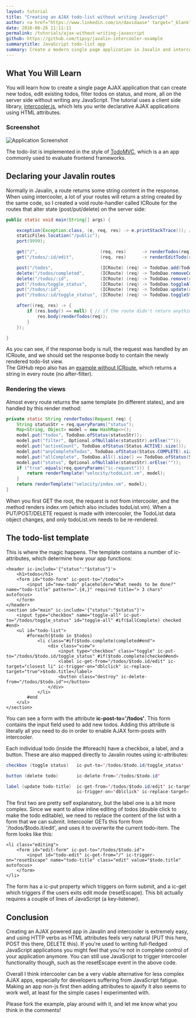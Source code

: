 ```yaml
---
layout: tutorial
title: "Creating an AJAX todo-list without writing JavaScript"
author: <a href="https://www.linkedin.com/in/davidaase" target="_blank">David Åse</a>
date: 2016-06-26 11:11:11
permalink: /tutorials/ajax-without-writing-javascript
github: https://github.com/tipsy/javalin-intercooler-example
summarytitle: JavaScript todo-list app
summary: Create a modern single page application in Javalin and intercooler.js without writing JavaScript.
---
```


## What You Will Learn
You will learn how to create a single page AJAX application that can create new todos, edit existing todos, filter todos on status, and more, all on the server side without writing any JavaScript. The tutorial uses a client side library, <a href="http://intercoolerjs.org/" target="_blank">intercooler.js</a>, which lets you write declarative AJAX applications using HTML attributes.

### Screenshot

<img src="/img/posts/javalinIntercooler/todoList.png" alt="Application Screenshot">

The todo-list is implemented in the style of <a href="http://todomvc.com/" target="_blank">TodoMVC</a>, which is a an app commonly used to evaluate frontend frameworks.

## Declaring your Javalin routes
Normally in Javalin, a route returns some string content in the response. When using intercooler, a lot of your routes will return a string created by the same code, so I created a void route-handler called ICRoute for the routes that alter state (post/put/delete) on the server side:
~~~java
public static void main(String[] args) {

    exception(Exception.class, (e, req, res) -> e.printStackTrace()); // print all exceptions
    staticFiles.location("/public");
    port(9999);

    get("/",                        (req, res)      -> renderTodos(req));
    get("/todos/:id/edit",          (req, res)      -> renderEditTodo(req));

    post("/todos",                  (ICRoute) (req) -> TodoDao.add(Todo.create(req.queryParams("todo-title"))));
    delete("/todos/completed",      (ICRoute) (req) -> TodoDao.removeCompleted());
    delete("/todos/:id",            (ICRoute) (req) -> TodoDao.remove(req.params("id")));
    put("/todos/toggle_status",     (ICRoute) (req) -> TodoDao.toggleAll(req.queryParams("toggle-all") != null));
    put("/todos/:id",               (ICRoute) (req) -> TodoDao.update(req.params("id"), req.queryParams("todo-title")));
    put("/todos/:id/toggle_status", (ICRoute) (req) -> TodoDao.toggleStatus(req.params("id")));

    after((req, res) -> {
        if (res.body() == null) { // if the route didn't return anything
            res.body(renderTodos(req));
        }
    });

}
~~~

As you can see, if the response body is null, the request was handled by an ICRoute, and we should set the response body to contain the newly rendered todo-list view.  
The GitHub repo also has an <a href="https://github.com/tipsy/javalin-intercooler/blob/master/src/main/java/BasicTodoList.java" target="_blank">example without ICRoute</a>, which returns a string in every route (no after-filter).

### Rendering the views
Almost every route returns the same template (in different states), and are handled by this render method:
~~~java
private static String renderTodos(Request req) {
    String statusStr = req.queryParams("status");
    Map<String, Object> model = new HashMap<>();
    model.put("todos", TodoDao.ofStatus(statusStr));
    model.put("filter", Optional.ofNullable(statusStr).orElse(""));
    model.put("activeCount", TodoDao.ofStatus(Status.ACTIVE).size());
    model.put("anyCompleteTodos", TodoDao.ofStatus(Status.COMPLETE).size() > 0);
    model.put("allComplete", TodoDao.all().size() == TodoDao.ofStatus(Status.COMPLETE).size());
    model.put("status", Optional.ofNullable(statusStr).orElse(""));
    if ("true".equals(req.queryParams("ic-request"))) {
        return renderTemplate("velocity/todoList.vm", model);
    }
    return renderTemplate("velocity/index.vm", model);
}
~~~
When you first GET the root, the request is not from intercooler, and the method renders index.vm (which also includes todoList.vm). When a PUT/POST/DELETE request is made with intercooler, the TodoList data object changes, and only todoList.vm needs to be re-rendered.

## The todo-list template
This is where the magic happens. The template contains a number of ic-attributes, which determine how your app functions:
~~~markup
<header ic-include='{"status":"$status"}'>
    <h1>todos</h1>
    <form id="todo-form" ic-post-to="/todos">
        <input id="new-todo" placeholder="What needs to be done?" name="todo-title" pattern=".{4,}" required title="> 3 chars" autofocus>
    </form>
</header>
<section id="main" ic-include='{"status":"$status"}'>
    <input type="checkbox" name="toggle-all" ic-put-to="/todos/toggle_status" id="toggle-all" #if($allComplete) checked #end>
    <ul id="todo-list">
        #foreach($todo in $todos)
            <li class="#if($todo.complete)completed#end">
                <div class="view">
                    <input type="checkbox" class="toggle" ic-put-to="/todos/$todo.id/toggle_status" #if($todo.complete)checked#end>
                    <label ic-get-from="/todos/$todo.id/edit" ic-target="closest li" ic-trigger-on="dblclick" ic-replace-target="true">$todo.title</label>
                    <button class="destroy" ic-delete-from="/todos/$todo.id"></button>
                </div>
            </li>
        #end
    </ul>
</section>
~~~

You can see a form with the attribute **ic-post-to='/todos'**. This form contains the input field used to add new todos. Adding this attribute is literally all you need to do in order to enable AJAX form-posts with intercooler.

Each individual todo (inside the #foreach) have a checkbox, a label, and a button. These are also mapped directly to Javalin routes using ic-attributes:
~~~java
checkbox (toggle status)   ic-put-to='/todos/$todo.id/toggle_status'

button (delete todo)       ic-delete-from='/todos/$todo.id'

label (update todo-title)  ic-get-from='/todos/$todo.id/edit' ic-target='closest li'
                           ic-trigger-on='dblclick' ic-replace-target='true'
~~~

The first two are pretty self explanatory, but the label one is a bit more complex. Since we want to allow inline editing of todos (double click to make the todo editable), we need to replace the content of the list with a form that we can submit. Intercooler GETs this form from '/todos/$todo.it/edit', and uses it to overwrite the current todo-item. The form looks like this:

~~~markup
<li class="editing">
    <form id="edit-form" ic-put-to="/todos/$todo.id">
        <input id="todo-edit" ic-get-from="/" ic-trigger-on="resetEscape" name="todo-title" class="edit" value="$todo.title" autofocus>
    </form>
</li>
~~~

The form has a ic-put property which triggers on form submit, and a ic-get which triggers if the users exits edit mode (resetEscape). This bit actually requires a couple of lines of JavaScript (a key-listener).

## Conclusion
Creating an AJAX powered app in Javalin and intercooler is extremely easy, and using HTTP verbs as HTML attributes feels very natural (PUT this here, POST this there, DELETE this). If you're used to writing full-fledged JavaScript applications you might feel that you're not in complete control of your application anymore. You can still use JavaScript to trigger intercooler functionality though, such as the resetEscape event in the above code.

Overall I think intercooler can be a very viable alternative for less complex AJAX apps, especially for developers suffering from JavaScript fatigue. Making an app non-js first then adding attributes to ajaxify it also seems to work well, at least for the simple cases I experimented with.

Please fork the example, play around with it, and let me know what you think in the comments!